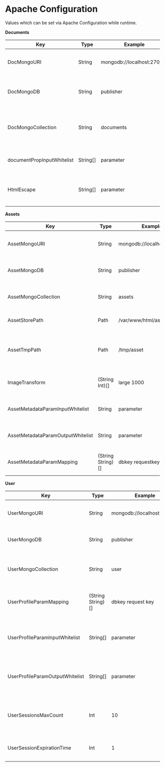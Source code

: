# Apache Configuration
Values which can be set via Apache Configuration while runtime.  

**Documents**  

| Key                | Type     | Example                    | Description                                             |   
| ------------------ | -------- | -------------------------- | ------------------------------------------------------- |
| DocMongoURI        | String   | mongodb://localhost:27017/ | Setting the URI for the document's MongoDB              |
| DocMongoDB         | String   | publisher                  | DB in which the document's data shall be stored         |
| DocMongoCollection | String   | documents                  | Collection in which the document's data shall be stored |
| documentPropInputWhitelist          | String[] | parameter                  | a parameter for writing documents                       |
| HtmlEscape         | String[] | parameter                  | Escaping the HTML of this particular parameter          |
  
  
**Assets**  

| Key                               | Type              | Example                    | Description                                                    |   
| --------------------------------- | ----------------- | -------------------------- | -------------------------------------------------------------- |
| AssetMongoURI                     | String            | mongodb://localhost:27017/ | Setting the URI for the asset's MongoDB                        |
| AssetMongoDB                      | String            | publisher                  | DB in which the asset's data shall be stored                   |
| AssetMongoCollection              | String            | assets                     | Collection in which the asset's data shall be stored           |
| AssetStorePath                    | Path              | /var/www/html/assetstore   | Path where the assets shall be stored                          |
| AssetTmpPath                      | Path              | /tmp/asset                 | Path and file-prefix to store assets temporary while uploading |
| ImageTransform                    | (String Int)[]    | large 1000                 | Setting names for image transformation widths                  |
| AssetMetadataParamInputWhitelist  | String            | parameter                  | A white listed parameter to input asset properties             |
| AssetMetadataParamOutputWhitelist | String            | parameter                  | A white listed parameter to output asset properties            |
| AssetMetadataParamMapping         | (String String)[] | dbkey requestkey           | transforms the key dbkey to requestkey, vice versa             |


**User**

| Key                             | Type              | Example                    | Description                                          |
| ------------------------------- | ----------------- | -------------------------- | ---------------------------------------------------- |
| UserMongoURI                    | String            | mongodb://localhost:27107/ | Setting the URI for the user's MongoDB               |
| UserMongoDB                     | String            | publisher                  | DB in which the users's data sahll be stored         |
| UserMongoCollection             | String            | user                       | Collection in which the asset's data shall be stored |
| UserProfileParamMapping         | (String String)[] | dbkey request key          | transforms the dbkey to requestkey, vice versa       |
| UserProfileParamInputWhitelist  | String[]          | parameter                  | a parameter which is allowed to be written to db     |
| UserProfileParamOutputWhitelist | String[]          | parameter                  | a parameter which is allowed to be exposed from db   |
| UserSessionsMaxCount            | Int               | 10                         | the maximum of sessions a user is allowed to open    |
| UserSessionExpirationTime       | Int               | 1                          | amount of hours a session expires                    |